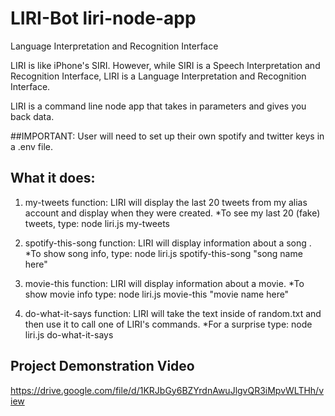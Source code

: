 # LIRI-Bot   liri-node-app
Language Interpretation and Recognition Interface

LIRI is like iPhone's SIRI. However, while SIRI is a Speech Interpretation and Recognition Interface, LIRI is a Language Interpretation and Recognition Interface. 

LIRI is a command line node app that takes in parameters and gives you back data.

##IMPORTANT:
User will need to set up their own spotify and twitter keys in a .env file.

## What it does:
1. my-tweets function: LIRI will display the last 20 tweets from my alias account and display when they were created.
*To see my last 20 (fake) tweets, 
type:     node liri.js my-tweets

2. spotify-this-song function: LIRI will display information about a song .
*To show song info, 
type:     node liri.js spotify-this-song "song name here"

3. movie-this function: LIRI will display information about a movie.
*To show movie info
type:     node liri.js movie-this "movie name here"

4. do-what-it-says function: LIRI will take the text inside of random.txt and then use it to call one of LIRI's commands.
*For a surprise
type:     node liri.js do-what-it-says

## Project Demonstration Video
https://drive.google.com/file/d/1KRJbGy6BZYrdnAwuJlgvQR3iMpvWLTHh/view
